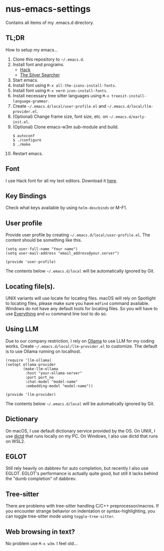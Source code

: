 # nus-emacs-settings
Contains all items of my .emacs.d directory.

## TL;DR
How to setup my emacs...

1.  Clone this repository to `~/.emacs.d`.
2.  Install font and programs.
    - [Hack](https://sourcefoundry.org/hack/)
	- [The Silver Searcher](https://github.com/ggreer/the_silver_searcher)
3.  Start emacs.
4.  Install font using `M-x all-the-icons-install-fonts`.
5.  Install font using `M-x nerd-icon-install-fonts`.
6.  Install necessary tree sitter languages using `M-x treesit-install-language-grammar`.
7.  Create `~/.emacs.d/local/user-profile.el` and `~/.emacs.d/local/llm-provider.el`.
8.  (Optional) Change frame size, font size, etc. on `~/.emacs.d/early-init.el`.
9.  (Optional) Clone emacs-w3m sub-module and build.  
    ```
    $ autoconf
    $ ./configure
    $ ./make
    ```
10. Restart emacs.

## Font
I use Hack font for all my text editors. Download it [here](https://sourcefoundry.org/hack/).

## Key Bindings
Check what keys available by using `helm-descbinds` or M-F1.

## User profile
Provide user profile by creating `~/.emacs.d/local/user-profile.el`. The content should be something
like this.

``` emacs-lisp
(setq user-full-name "Your name")
(setq user-mail-address "email_address@your.server")

(provide 'user-profile)
```

The contents below `~/.emacs.d/local` will be automatically ignored by Git.

## Locating file(s).
UNIX variants will use locate for locating files. macOS will rely on Spotlight to locating files,
please make sure you have `mdfind` command available. Windows do not have any default tools for
locating files. So you will have to use [Everything](https://www.voidtools.com) and `es` command
line tool to do so.

## Using LLM
Due to our company restriction, I rely on [Ollama](https://ollama.ai) to use LLM for my coding
works. Create `~/.emacs.d/local/llm-provider.el` to customize. The default is to use Ollama running
on localhost.

``` emacs-lisp
(require 'llm-ollama)
(setopt ellama-provider
        (make-llm-ollama
         :host "your-ollama-server"
         :port port_no
         :chat-model "model-name"
         :embedding-model "model-name"))

(provide 'llm-provider)
```

The contents below `~/.emacs.d/local` will be automatically ignored by Git.

## Dictionary
On macOS, I use default dictionary service provided by the OS. On UNIX, I use
[dictd](https://github.com/cheusov/dictd) that runs locally on my PC. On Windows, I also use dictd
that runs on WSL2.

## EGLOT
Still rely heavily on dabbrev for auto completion, but recently I also use EGLOT. EGLOT's
performance is actually quite good, but still it lacks behind the "dumb completion" of dabbrev.

## Tree-sitter
There are problems with tree-sitter handling C/C++ preprocessor/macros. If you encounter strange
behavior on indentation or syntax-highlighting, you can toggle tree-sitter mode using
`toggle-tree-sitter`.

## Web browsing in text?
No problem use `M-x w3m`. I feel old...
